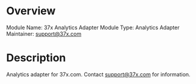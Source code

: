 # Overview

Module Name: 37x Analytics Adapter
Module Type: Analytics Adapter
Maintainer: support@37x.com

# Description

Analytics adapter for 37x.com. Contact support@37x.com for information.
